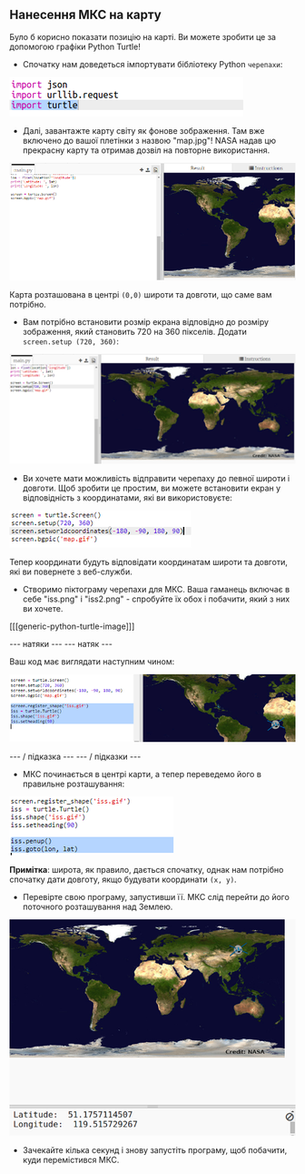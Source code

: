 ## Нанесення МКС на карту

Було б корисно показати позицію на карті. Ви можете зробити це за допомогою графіки Python Turtle!

+ Спочатку нам доведеться імпортувати бібліотеку Python `черепахи`:

![скріншот](images/iss-turtle.png)

+ Далі, завантажте карту світу як фонове зображення. Там вже включено до вашої плетінки з назвою "map.jpg"! NASA надав цю прекрасну карту та отримав дозвіл на повторне використання. 

![скріншот](images/iss-map.png)

Карта розташована в центрі `(0,0)` широти та довготи, що саме вам потрібно.

+ Вам потрібно встановити розмір екрана відповідно до розміру зображення, який становить 720 на 360 пікселів. Додати `screen.setup (720, 360)`:

![скріншот](images/iss-setup.png)

+ Ви хочете мати можливість відправити черепаху до певної широти і довготи. Щоб зробити це простим, ви можете встановити екран у відповідність з координатами, які ви використовуєте:

![скріншот](images/iss-world.png)

Тепер координати будуть відповідати координатам широти та довготи, які ви повернете з веб-служби.

+ Створимо піктограму черепахи для МКС. Ваша гаманець включає в себе "iss.png" і "iss2.png" - спробуйте їх обох і побачити, який з них ви хочете. 

[[[generic-python-turtle-image]]]

\--- натяки \--- \--- натяк \---

Ваш код має виглядати наступним чином:

![скріншот](images/iss-image.png)

\--- / підказка \--- \--- / підказки \---

+ МКС починається в центрі карти, а тепер переведемо його в правильне розташування:

![скріншот](images/iss-plot.png)

**Примітка**: широта, як правило, дається спочатку, однак нам потрібно спочатку дати довготу, якщо будувати координати `(x, y)`.

+ Перевірте свою програму, запустивши її. МКС слід перейти до його поточного розташування над Землею. 

![скріншот](images/iss-plotted.png)

+ Зачекайте кілька секунд і знову запустіть програму, щоб побачити, куди перемістився МКС.
